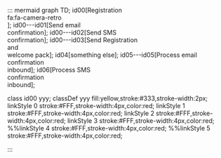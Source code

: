 
::: mermaid
graph TD;
id00[Registration<br>fa:fa-camera-retro<br>];
id00---id01[Send email<br>confirmation];
id00---id02[Send SMS<br>confirmation];
id00---id03[Send Registration<br>and<br>welcome pack];
id04[something else];
id05---id05[Process email<br>confirmation<br>inbound];
id06[Process SMS<br>confirmation<br>inbound];


class id00 yyy;
classDef yyy fill:yellow,stroke:#333,stroke-width:2px;
linkStyle 0 stroke:#FFF,stroke-width:4px,color:red;
linkStyle 1 stroke:#FFF,stroke-width:4px,color:red;
linkStyle 2 stroke:#FFF,stroke-width:4px,color:red;
linkStyle 3 stroke:#FFF,stroke-width:4px,color:red;
%%linkStyle 4 stroke:#FFF,stroke-width:4px,color:red;
%%linkStyle 5 stroke:#FFF,stroke-width:4px,color:red;

:::
